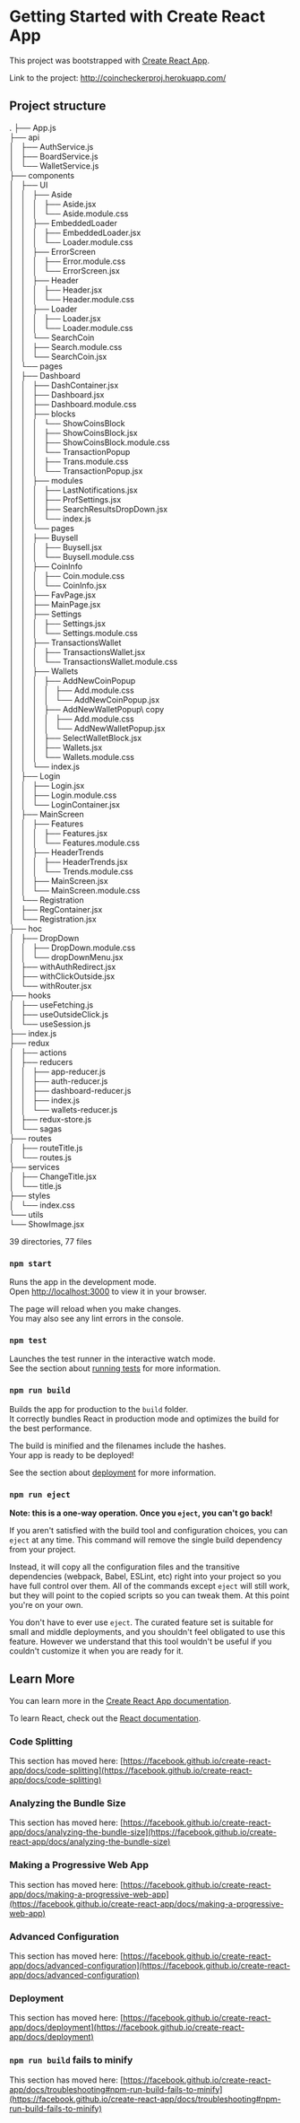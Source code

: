# Getting Started with Create React App

This project was bootstrapped with [Create React App](https://github.com/facebook/create-react-app).

Link to the project: http://coincheckerproj.herokuapp.com/

## Project structure

.
├── App.js<br>
├── api<br>
│   ├── AuthService.js<br>
│   ├── BoardService.js<br>
│   └── WalletService.js<br>
├── components<br>
│   ├── UI<br>
│   │   ├── Aside<br>
│   │   │   ├── Aside.jsx<br>
│   │   │   └── Aside.module.css<br>
│   │   ├── EmbeddedLoader<br>
│   │   │   ├── EmbeddedLoader.jsx<br>
│   │   │   └── Loader.module.css<br>
│   │   ├── ErrorScreen<br>
│   │   │   ├── Error.module.css<br>
│   │   │   └── ErrorScreen.jsx<br>
│   │   ├── Header<br>
│   │   │   ├── Header.jsx<br>
│   │   │   └── Header.module.css<br>
│   │   ├── Loader<br>
│   │   │   ├── Loader.jsx<br>
│   │   │   └── Loader.module.css<br>
│   │   └── SearchCoin<br>
│   │       ├── Search.module.css<br>
│   │       └── SearchCoin.jsx<br>
│   └── pages<br>
│       ├── Dashboard<br>
│       │   ├── DashContainer.jsx<br>
│       │   ├── Dashboard.jsx<br>
│       │   ├── Dashboard.module.css<br>
│       │   ├── blocks<br>
│       │   │   └── ShowCoinsBlock<br>
│       │   │       ├── ShowCoinsBlock.jsx<br>
│       │   │       ├── ShowCoinsBlock.module.css<br>
│       │   │       └── TransactionPopup<br>
│       │   │           ├── Trans.module.css<br>
│       │   │           └── TransactionPopup.jsx<br>
│       │   ├── modules<br>
│       │   │   ├── LastNotifications.jsx<br>
│       │   │   ├── ProfSettings.jsx<br>
│       │   │   ├── SearchResultsDropDown.jsx<br>
│       │   │   └── index.js<br>
│       │   └── pages<br>
│       │       ├── Buysell<br>
│       │       │   ├── Buysell.jsx<br>
│       │       │   └── Buysell.module.css<br>
│       │       ├── CoinInfo<br>
│       │       │   ├── Coin.module.css<br>
│       │       │   └── CoinInfo.jsx<br>
│       │       ├── FavPage.jsx<br>
│       │       ├── MainPage.jsx<br>
│       │       ├── Settings<br>
│       │       │   ├── Settings.jsx<br>
│       │       │   └── Settings.module.css<br>
│       │       ├── TransactionsWallet<br>
│       │       │   ├── TransactionsWallet.jsx<br>
│       │       │   └── TransactionsWallet.module.css<br>
│       │       ├── Wallets<br>
│       │       │   ├── AddNewCoinPopup<br>
│       │       │   │   ├── Add.module.css<br>
│       │       │   │   └── AddNewCoinPopup.jsx<br>
│       │       │   ├── AddNewWalletPopup\ copy<br>
│       │       │   │   ├── Add.module.css<br>
│       │       │   │   └── AddNewWalletPopup.jsx<br>
│       │       │   ├── SelectWalletBlock.jsx<br>
│       │       │   ├── Wallets.jsx<br>
│       │       │   └── Wallets.module.css<br>
│       │       └── index.js<br>
│       ├── Login<br>
│       │   ├── Login.jsx<br>
│       │   ├── Login.module.css<br>
│       │   └── LoginContainer.jsx<br>
│       ├── MainScreen<br>
│       │   ├── Features<br>
│       │   │   ├── Features.jsx<br>
│       │   │   └── Features.module.css<br>
│       │   ├── HeaderTrends<br>
│       │   │   ├── HeaderTrends.jsx<br>
│       │   │   └── Trends.module.css<br>
│       │   ├── MainScreen.jsx<br>
│       │   └── MainScreen.module.css<br>
│       └── Registration<br>
│           ├── RegContainer.jsx<br>
│           └── Registration.jsx<br>
├── hoc<br>
│   ├── DropDown<br>
│   │   ├── DropDown.module.css<br>
│   │   └── dropDownMenu.jsx<br>
│   ├── withAuthRedirect.jsx<br>
│   ├── withClickOutside.jsx<br>
│   └── withRouter.jsx<br>
├── hooks<br>
│   ├── useFetching.js<br>
│   ├── useOutsideClick.js<br>
│   └── useSession.js<br>
├── index.js<br>
├── redux<br>
│   ├── actions<br>
│   ├── reducers<br>
│   │   ├── app-reducer.js<br>
│   │   ├── auth-reducer.js<br>
│   │   ├── dashboard-reducer.js<br>
│   │   ├── index.js<br>
│   │   └── wallets-reducer.js<br>
│   ├── redux-store.js<br>
│   └── sagas<br>
├── routes<br>
│   ├── routeTitle.js<br>
│   └── routes.js<br>
├── services<br>
│   ├── ChangeTitle.jsx<br>
│   └── title.js<br>
├── styles<br>
│   └── index.css<br>
└── utils<br>
    └── ShowImage.jsx<br>

39 directories, 77 files

### `npm start`

Runs the app in the development mode.\
Open [http://localhost:3000](http://localhost:3000) to view it in your browser.

The page will reload when you make changes.\
You may also see any lint errors in the console.

### `npm test`

Launches the test runner in the interactive watch mode.\
See the section about [running tests](https://facebook.github.io/create-react-app/docs/running-tests) for more information.

### `npm run build`

Builds the app for production to the `build` folder.\
It correctly bundles React in production mode and optimizes the build for the best performance.

The build is minified and the filenames include the hashes.\
Your app is ready to be deployed!

See the section about [deployment](https://facebook.github.io/create-react-app/docs/deployment) for more information.

### `npm run eject`

**Note: this is a one-way operation. Once you `eject`, you can't go back!**

If you aren't satisfied with the build tool and configuration choices, you can `eject` at any time. This command will remove the single build dependency from your project.

Instead, it will copy all the configuration files and the transitive dependencies (webpack, Babel, ESLint, etc) right into your project so you have full control over them. All of the commands except `eject` will still work, but they will point to the copied scripts so you can tweak them. At this point you're on your own.

You don't have to ever use `eject`. The curated feature set is suitable for small and middle deployments, and you shouldn't feel obligated to use this feature. However we understand that this tool wouldn't be useful if you couldn't customize it when you are ready for it.

## Learn More

You can learn more in the [Create React App documentation](https://facebook.github.io/create-react-app/docs/getting-started).

To learn React, check out the [React documentation](https://reactjs.org/).

### Code Splitting

This section has moved here: [https://facebook.github.io/create-react-app/docs/code-splitting](https://facebook.github.io/create-react-app/docs/code-splitting)

### Analyzing the Bundle Size

This section has moved here: [https://facebook.github.io/create-react-app/docs/analyzing-the-bundle-size](https://facebook.github.io/create-react-app/docs/analyzing-the-bundle-size)

### Making a Progressive Web App

This section has moved here: [https://facebook.github.io/create-react-app/docs/making-a-progressive-web-app](https://facebook.github.io/create-react-app/docs/making-a-progressive-web-app)

### Advanced Configuration

This section has moved here: [https://facebook.github.io/create-react-app/docs/advanced-configuration](https://facebook.github.io/create-react-app/docs/advanced-configuration)

### Deployment

This section has moved here: [https://facebook.github.io/create-react-app/docs/deployment](https://facebook.github.io/create-react-app/docs/deployment)

### `npm run build` fails to minify

This section has moved here: [https://facebook.github.io/create-react-app/docs/troubleshooting#npm-run-build-fails-to-minify](https://facebook.github.io/create-react-app/docs/troubleshooting#npm-run-build-fails-to-minify)

